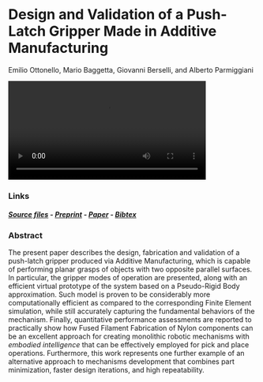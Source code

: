# Design and Validation of a Push-Latch Gripper Made in Additive Manufacturing

Emilio Ottonello, Mario Baggetta, Giovanni Berselli, and Alberto Parmiggiani

<video width="400" controls>
  <source src="mov_bbb.mp4" type="video/mp4">
  <source src="mov_bbb.ogg" type="video/ogg">
  Your browser does not support HTML video.
</video>


### Links

##### [Source files](https://github.com/made-iit/plg/tree/main/hardware) - [Preprint](https://github.com/made-iit/plg/blob/main/media/preprint_push-latch.pdf) - [Paper](https://ieeexplore.ieee.org/document/10145474) - [Bibtex](https://github.com/made-iit/plg/tree/main/media/bibtex.bib)

### Abstract

The present paper describes the design, fabrication and validation of a push-latch gripper produced via Additive Manufacturing, which is capable of performing planar grasps of objects with two opposite parallel  surfaces. In particular, the gripper modes of operation are presented, along with an efficient virtual prototype of the system based on a Pseudo-Rigid Body approximation. Such model is proven to be considerably more computationally efficient as compared to the corresponding Finite Element simulation, while still accurately capturing the fundamental behaviors of the mechanism. Finally, quantitative performance assessments are reported to practically show how Fused Filament Fabrication of Nylon components can be an excellent approach for creating monolithic robotic mechanisms with *embodied intelligence* that can be effectively employed for pick and place operations. Furthermore, this work represents one further example of an alternative approach to  mechanisms development that combines part minimization, faster design iterations, and high repeatability.
